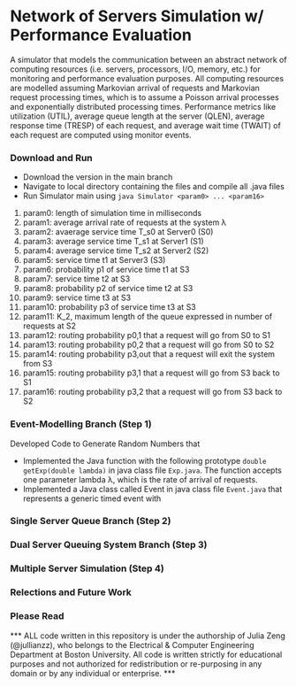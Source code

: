 # Network of Servers Simulation w/ Performance Evaluation

A simulator that models the communication between an abstract network of computing resources (i.e. servers, processors, I/O, memory, etc.) for monitoring and performance evaluation purposes. All computing resources are modelled assuming Markovian arrival of requests and Markovian request processing times, which is to assume a Poisson arrival processes and exponentially distributed processing times. Performance metrics like utilization (UTIL), average queue length at the server (QLEN), average response time (TRESP) of each request, and average wait time (TWAIT) of each request are computed using monitor events. 

### Download and Run
* Download the version in the main branch
* Navigate to local directory containing the files and compile all .java files
* Run Simulator main using ```java Simulator <param0> ... <param16>```
1.  param0: length of simulation time in milliseconds 
2.  param1: average arrival rate of requests at the system λ
3.  param2: avaerage service time T_s0 at Server0 (S0)
4.  param3: average service time T_s1 at Server1 (S1)
5.  param4: average service time T_s2 at Server2 (S2)
6.  param5: service time t1 at Server3 (S3)
7.  param6: probability p1 of service time t1 at S3 
8.  param7: service time t2 at S3
9.  param8: probability p2 of service time t2 at S3
10. param9: service time t3 at S3
11. param10: probability p3 of service time t3 at S3
12. param11: K_2, maximum length of the queue expressed in number of requests at S2
13. param12: routing probability p0,1 that a request will go from S0 to S1
14. param13: routing probability p0,2 that a request will go from S0 to S2
15. param14: routing probability p3,out that a request will exit the system from S3
16. param15: routing probability p3,1 that a request will go from S3 back to S1
17. param16: routing probability p3,2 that a request will go from S3 back to S2


### Event-Modelling Branch (Step 1)
Developed Code to Generate Random Numbers that 
* Implemented the Java function with the following prototype ```double getExp(double lambda)``` in java class file ```Exp.java```. The function accepts one parameter lambda λ, which is the rate of arrival of requests. 
* Implemented a Java class called Event in java class file ```Event.java``` that represents a generic timed event with 


### Single Server Queue Branch (Step 2)

### Dual Server Queuing System Branch (Step 3)


### Multiple Server Simulation (Step 4)


### Relections and Future Work 

### Please Read
*** ALL code written in this repository is under the authorship of Julia Zeng (@jullianzz), who belongs to the Electrical & Computer Engineering Department at Boston University. All code is written strictly for educational purposes and not authorized for redistribution or re-purposing in any domain or by any individual or enterprise. ***